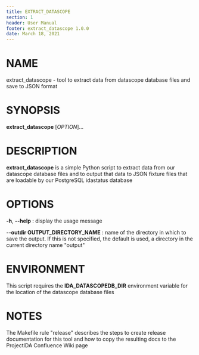 ```yaml
---
title: EXTRACT_DATASCOPE
section: 1
header: User Manual
footer: extract_datascope 1.0.0
date: March 18, 2021
---
```


# NAME
extract_datascope - tool to extract data from datascope database files and save to JSON format

# SYNOPSIS
**extract_datascope** [*OPTION*]...

# DESCRIPTION
**extract_datascope** is a simple Python script to extract data from our datascope database
files and to output that data to JSON fixture files that are loadable by our PostgreSQL 
idastatus database

# OPTIONS
**-h**, **\-\-help**
: display the usage message

**\-\-outdir OUTPUT\_DIRECTORY\_NAME**
: name of the directory in which to save the output.  If this is not specified, the default is used, a directory in the current directory name "output"

# ENVIRONMENT
This script requires the **IDA_DATASCOPEDB_DIR** environment variable for the location of the datascope database files

# NOTES
The Makefile rule "release" describes the steps to create release documentation for this 
tool and how to copy the resulting docs to the ProjectIDA Confluence Wiki page

